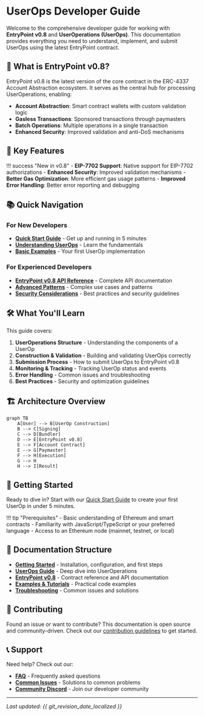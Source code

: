 # UserOps Developer Guide

Welcome to the comprehensive developer guide for working with **EntryPoint v0.8** and **UserOperations (UserOps)**. This documentation provides everything you need to understand, implement, and submit UserOps using the latest EntryPoint contract.

## 🚀 What is EntryPoint v0.8?

EntryPoint v0.8 is the latest version of the core contract in the ERC-4337 Account Abstraction ecosystem. It serves as the central hub for processing UserOperations, enabling:

- **Account Abstraction**: Smart contract wallets with custom validation logic
- **Gasless Transactions**: Sponsored transactions through paymasters
- **Batch Operations**: Multiple operations in a single transaction
- **Enhanced Security**: Improved validation and anti-DoS mechanisms

## 🎯 Key Features

!!! success "New in v0.8"
    - **EIP-7702 Support**: Native support for EIP-7702 authorizations
    - **Enhanced Security**: Improved validation mechanisms
    - **Better Gas Optimization**: More efficient gas usage patterns
    - **Improved Error Handling**: Better error reporting and debugging

## 📚 Quick Navigation

### For New Developers
- **[Quick Start Guide](getting-started/quick-start.md)** - Get up and running in 5 minutes
- **[Understanding UserOps](userops/understanding.md)** - Learn the fundamentals
- **[Basic Examples](examples/basic-userop.md)** - Your first UserOp implementation

### For Experienced Developers
- **[EntryPoint v0.8 API Reference](entrypoint/api-reference.md)** - Complete API documentation
- **[Advanced Patterns](examples/advanced-patterns.md)** - Complex use cases and patterns
- **[Security Considerations](entrypoint/security.md)** - Best practices and security guidelines

## 🛠️ What You'll Learn

This guide covers:

1. **UserOperations Structure** - Understanding the components of a UserOp
2. **Construction & Validation** - Building and validating UserOps correctly
3. **Submission Process** - How to submit UserOps to EntryPoint v0.8
4. **Monitoring & Tracking** - Tracking UserOp status and events
5. **Error Handling** - Common issues and troubleshooting
6. **Best Practices** - Security and optimization guidelines

## 🏗️ Architecture Overview

```mermaid
graph TB
    A[User] --> B[UserOp Construction]
    B --> C[Signing]
    C --> D[Bundler]
    D --> E[EntryPoint v0.8]
    E --> F[Account Contract]
    E --> G[Paymaster]
    F --> H[Execution]
    G --> H
    H --> I[Result]
```

## 🚦 Getting Started

Ready to dive in? Start with our [Quick Start Guide](getting-started/quick-start.md) to create your first UserOp in under 5 minutes.

!!! tip "Prerequisites"
    - Basic understanding of Ethereum and smart contracts
    - Familiarity with JavaScript/TypeScript or your preferred language
    - Access to an Ethereum node (mainnet, testnet, or local)

## 📖 Documentation Structure

- **[Getting Started](getting-started/)** - Installation, configuration, and first steps
- **[UserOps Guide](userops/)** - Deep dive into UserOperations
- **[EntryPoint v0.8](entrypoint/)** - Contract reference and API documentation
- **[Examples & Tutorials](examples/)** - Practical code examples
- **[Troubleshooting](troubleshooting/)** - Common issues and solutions

## 🤝 Contributing

Found an issue or want to contribute? This documentation is open source and community-driven. Check out our [contribution guidelines](contributing.md) to get started.

## 📞 Support

Need help? Check out our:
- **[FAQ](faq.md)** - Frequently asked questions
- **[Common Issues](troubleshooting/common-issues.md)** - Solutions to common problems
- **[Community Discord](https://discord.gg/entrypoint)** - Join our developer community

---

*Last updated: {{ git_revision_date_localized }}*
